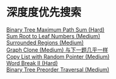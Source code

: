 # 深度度优先搜索

<a href="src/1-500/124">Binary Tree Maximum Path Sum (Hard)</a><br>
<a href="src/1-500/129">Sum Root to Leaf Numbers (Medium)</a><br>
<a href="src/1-500/130">Surrounded Regions (Medium)</a><br>
<a href="src/1-500/133">Graph Clone (Medium) 与下一题几乎一样</a><br>
<a href="src/1-500/138">Copy List with Random Pointer (Medium)</a><br>
<a href="src/1-500/140">Word Break II (Hard)</a><br>
<a href="src/1-500/144">Binary Tree Preorder Traversal (Medium)</a><br>